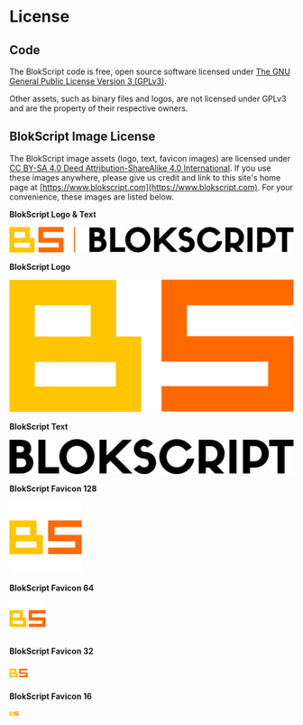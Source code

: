 # License

## Code
The BlokScript code is free, open source software licensed under [The GNU General Public License Version 3 (GPLv3)](https://www.gnu.org/licenses/gpl-3.0.en.html).

Other assets, such as binary files and logos, are not licensed under GPLv3 and are the property of their respective owners.

## BlokScript Image License

The BlokScript image assets (logo, text, favicon images) are licensed under [CC BY-SA 4.0 Deed Attribution-ShareAlike 4.0 International](https://creativecommons.org/licenses/by-sa/4.0/).  If you use these images anywhere, please give us credit and link to this site's home page at [https://www.blokscript.com](https://www.blokscript.com).  For your convenience, these images are listed below.

**BlokScript Logo & Text**

![](blokscript-logo-text.png)

**BlokScript Logo**

![](blokscript-logo.png)

**BlokScript Text**

![](blokscript-text.png)

**BlokScript Favicon 128**

![](blokscript-favicon-128.png)

**BlokScript Favicon 64**

![](blokscript-favicon-64.png)

**BlokScript Favicon 32**

![](blokscript-favicon-32.png)

**BlokScript Favicon 16**

![](blokscript-favicon-16.png)
